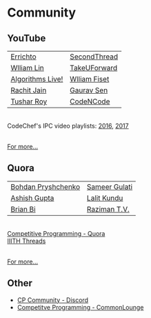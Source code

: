 # Community

## YouTube

|                                                                              |                                                                          |
| ---------------------------------------------------------------------------- | ------------------------------------------------------------------------ |
| [Errichto](https://www.youtube.com/channel/UCBr_Fu6q9iHYQCh13jmpbrg)         | [SecondThread](https://www.youtube.com/channel/UCXbCohpE9IoVQUD2Ifg1d1g) |
| [Wlliam Lin](https://www.youtube.com/channel/UCKuDLsO0Wwef53qdHPjbU2Q)       | [TakeUForward](https://www.youtube.com/channel/UCJskGeByzRRSvmOyZOz61ig) |
| [Algorithms Live!](https://www.youtube.com/channel/UCBLr7ISa_YDy5qeATupf26w) | [Wlliam Fiset](https://www.youtube.com/user/purpongie)                   |
| [Rachit Jain](https://www.youtube.com/channel/UC9fDC_eBh9e_bogw87DbGKQ)      | [Gaurav Sen](https://www.youtube.com/channel/UCRPMAqdtSgd0Ipeef7iFsKw)   |
| [Tushar Roy](https://www.youtube.com/channel/UCZLJf_R2sWyUtXSKiKlyvAw)       | [CodeNCode](https://www.youtube.com/channel/UC0zvY3yIBQTrSutsV-4yscQ)    |

\
CodeChef's IPC video playlists: [2016](https://www.youtube.com/playlist?list=PLi0ZM-RCX5nsTc2Z6woHr5qoF6n3b-thO), [2017](https://www.youtube.com/playlist?list=PLi0ZM-RCX5nvImim3_ilsdLOtDDkOWt-X)

\
[For more...](https://codeforces.com/blog/entry/43578?#comment-608695)

## Quora

|                                                                        |                                                                |
| ---------------------------------------------------------------------- | -------------------------------------------------------------- |
| [Bohdan Pryshchenko](https://www.quora.com/profile/Bohdan-Pryshchenko) | [Sameer Gulati](https://www.quora.com/profile/Sameer-Gulati-3) |
| [Ashish Gupta](https://www.quora.com/profile/Ashish-Gupta-211)         | [Lalit Kundu](https://www.quora.com/profile/Lalit-Kundu)       |
| [Brian Bi](https://www.quora.com/profile/Brian-Bi)                     | [Raziman T.V.](https://www.quora.com/profile/Raziman-T-V)      |

\
[Competitive Programming - Quora](https://www.quora.com/topic/Competitive-Programming)
\
[IIITH Threads](https://www.quora.com/q/threadsiiithyderabad)

\
[For more...](https://github.com/lnishan/awesome-competitive-programming#quora)

## Other

-   [CP Community - Discord](https://codeforces.com/blog/entry/52778)
-   [Competitve Programming - CommonLounge](https://www.commonlounge.com/community/862d2091c64e447cacde77d4c76a9ac3/68fbcb9b675e4ba7a390ab49831a65ae)
